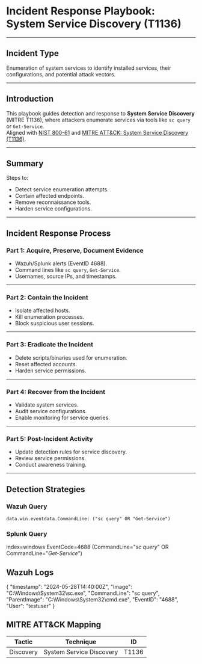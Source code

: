 # Incident Response Playbook: System Service Discovery (T1136)

---

## Incident Type

Enumeration of system services to identify installed services, their configurations, and potential attack vectors.

---

## Introduction

This playbook guides detection and response to **System Service Discovery** (MITRE T1136), where attackers enumerate services via tools like `sc query` or `Get-Service`.  
Aligned with [NIST 800-61](https://nvlpubs.nist.gov/nistpubs/SpecialPublications/NIST.SP.800-61r2.pdf) and [MITRE ATT&CK: System Service Discovery (T1136)](https://attack.mitre.org/techniques/T1136/).

---

## Summary

Steps to:

- Detect service enumeration attempts.
- Contain affected endpoints.
- Remove reconnaissance tools.
- Harden service configurations.

---

## Incident Response Process

### Part 1: Acquire, Preserve, Document Evidence

- Wazuh/Splunk alerts (EventID 4688).
- Command lines like `sc query`, `Get-Service`.
- Usernames, source IPs, and timestamps.

---

### Part 2: Contain the Incident

- Isolate affected hosts.
- Kill enumeration processes.
- Block suspicious user sessions.

---

### Part 3: Eradicate the Incident

- Delete scripts/binaries used for enumeration.
- Reset affected accounts.
- Harden service permissions.

---

### Part 4: Recover from the Incident

- Validate system services.
- Audit service configurations.
- Enable monitoring for service queries.

---

### Part 5: Post-Incident Activity

- Update detection rules for service discovery.
- Review service permissions.
- Conduct awareness training.

---

## Detection Strategies

### Wazuh Query

```kql
data.win.eventdata.CommandLine: ("sc query" OR "Get-Service")
```
### Splunk Query

index=windows EventCode=4688 (CommandLine="*sc query*" OR CommandLine="*Get-Service*")

## Wazuh Logs

{
  "timestamp": "2024-05-28T14:40:00Z",
  "Image": "C:\\Windows\\System32\\sc.exe",
  "CommandLine": "sc query",
  "ParentImage": "C:\\Windows\\System32\\cmd.exe",
  "EventID": "4688",
  "User": "testuser"
}

## MITRE ATT&CK Mapping

| Tactic    | Technique                | ID    |
| --------- | ------------------------ | ----- |
| Discovery | System Service Discovery | T1136 |
